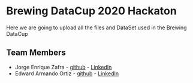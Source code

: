 # Brewing DataCup 2020 Hackaton

Here we are going to upload all the files and DataSet used in the Brewing DataCup
## Team Members
- Jorge Enrique Zafra - [github](https://github.com/jorgezafra94) - [LinkedIn](https://www.linkedin.com/in/jorgezafradev/) 
- Edward Armando Ortiz - [github](https://github.com/edward0rtiz) - [LinkedIn](https://www.linkedin.com/in/ortizedward/)